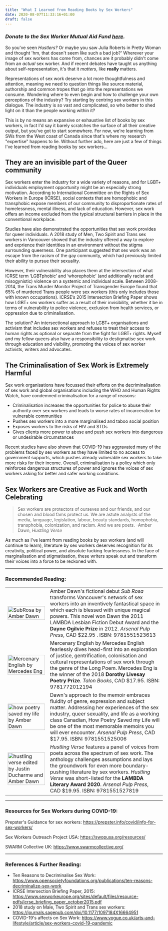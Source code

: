 ```yaml
---
title: "What I Learned from Reading Books by Sex Workers"
date: 2020-08-07T11:33:16+01:00
draft: false
---
```

### *Donate to the Sex Worker Mutual Aid Fund [here](https://www.gofundme.com/f/sexworkermutualaidfunds).*

So you've seen *Hustlers?* Or maybe you saw Julia Roberts in Pretty Woman and thought 'hm, that doesn't seem like such a bad job?' Wherever your image of sex workers has come from, chances are it probably didn't come from an *actual* sex worker. And if recent debates have taught us anything about self-representation, it's that it *matters*, like **really** matters. 

Representations of sex work deserve a lot more thoughtfulness and attention, meaning we need to  question things like source material, authorship and common tropes that go into the representations we consume. Wondering where to even begin and how to challenge your own perceptions of the industry? Try starting by centring sex workers in this dialogue. The industry is so vast and complicated, so who better to shed light on it than the people working within it? 

This is by no means an expansive or exhaustive list of books by sex workers, in fact I'd say it barely scratches the surface of all their creative output, but you've got to start somewhere. For now, we're learning from SWs from the West coast of Canada since that's where my research "expertise" happens to lie. Without further ado, here are just a few of things I've learned from reading books by sex workers...

## They are an invisible part of the Queer community

Sex workers enter the industry for a wide variety of reasons, and for LGBT+ individuals employment opportunity might be an especially strong motivation. According to International Committee on the Rights of Sex Workers in Europe (ICRSE), social contexts that are homophobic and transphobic expose members of our community to disproportionate rates of homelessness, mental illness, and lack of education. However, sex work offers an income excluded from the typical structural barriers in place in the conventional workplace. 

Studies have also demonstrated the opportunities that sex work provides for queer individuals. A 2018 study of Men, Two Spirit and Trans sex workers in Vancouver showed that the industry offered a way to explore and exprience their identities in an environment without the stigma surrounding queerness. One participant suggested that sex work was an escape from the racism of the gay community, which had previously limited their ability to pursue their sexuality. 

However, their vulnerability also places them at the intersection of what ICRSE term ‘LGBTphobic’ and ‘whorephobic’ (and additionally racist and misogynistic) violence on a systemic and individual scale. Between 2008-2014, the Trans Murder Monitor Project of Transgender Europe found that 65% of murdered Trans people were sex workers (this only includes those with known occupations). ICRSE’s 2015 Intersection Briefing Paper shows how LGBT+ sex workers suffer as a result of their invisibility, whether it be in terms of vulnerability to police violence, exclusion from health services, or oppression due to criminalisation.

The solution? An intersectional approach to LGBT+ organisations and activism that includes sex workers and refuses to treat their access to human rights as optional or separate from the fight for LGBT+ rights. Myself and my fellow queers also have a responsibility to destigmatise sex work through education and visibility, promoting the voices of sex worker activists, writers and advocates.

## The Criminalisation of Sex Work is Extremely Harmful

Sex work organisations have focussed their efforts on the decriminalisation of sex work and global organisations including the WHO and Human Rights Watch, have condemned criminalisation for a range of reasons:

- Criminalisation increases the opportunities for police to abuse their authority over sex workers and leads to worse rates of incarceration for vulnerable communities
- Pushes sex workers into a more marginalised and taboo social position
- Exposes workers to the risks of HIV and STDs 
- Gives clients more power to abuse and push sex workers into dangerous or undesirable circumstances

Recent studies have also shown that COVID-19 has aggravated many of the problems faced by sex workers as they have limited to no access to government supports, which pushes already vulnerable sex workers to take more risks for their income. Overall, criminalisation is a policy which only reinforces dangerous structures of power and ignores the voices of sex workers asking for better and safer working conditions.

## Sex Workers are Creative as Fuck and Worth Celebrating 

>Sex workers are protectors of ourseves and our friends, and our chosen and blood fams protect us. We are astute analysts of the media, language, legislation, labour, beauty standards, homophobia, transphobia, colonization, and racism. And we are poets. -Amber Dawn, *Hustling Verse* 

As much as I've learnt from reading books by sex workers (and will continue to learn), literature by sex workers deserves recognition for its creativity, political power, and absolute fucking fearlessness. In the face of marginalisation and stigmatisation, these writers speak out and transform their voices into a force to be reckoned with.

----
###  Recommended Reading:

| | |
| -- | -- |
| <a target="_blank" href="https://arsenalpulp.com/Books/S/Sub-Rosa"> <img src="https://i.gr-assets.com/images/S/compressed.photo.goodreads.com/books/1328760891l/7171362.jpg" alt="SubRosa by Amber Dawn" width="100%" ></a> | Amber Dawn's fictional debut *Sub Rosa* transforms Vancouver's network of sex workers into an inventively fantastical space in which each is blessed with unique magical powers. This novel won Dawn the 2011 LAMBDA Lesbian Fiction Debut Award and the **Dayne Ogilvie Prize** in 2012. *Arsenal Pulp Press*, CAD $22.95 . ISBN: 9781551523613 |
| <a href="https://talonbooks.com/books/mercenary-english" target="_blank"> <img src="https://i.gr-assets.com/images/S/compressed.photo.goodreads.com/books/1523572446l/39821334._SX318_.jpg" alt="Mercenary English by Mercedes Eng" width="100%"> </a>| Mercenary English by Mercedes English fearlessly dives head-first into an exploration of justice, gentrification, colonisation and cultural representations of sex work through the genre of the Long Poem. Mercedes Eng is the winner of the 2018 **Dorothy Livesay Poetry Prize**. *Talon Books*, CAD $17.95. ISBN: 9781772012194 |
|  <a href="https://arsenalpulp.com/Books/H/How-Poetry-Saved-My-Life" target="_blank"> <img src="https://nationalpostcom.files.wordpress.com/2013/05/dawn.jpg" alt="how poetry saved my life by Amber Dawn" width="100%" > </a> |  Dawn's approach to the memoir embraces fluidity of genre, expression and subject matter. Addressing her experiences of the sex industry, queer sexuality, and life as a working class Canadian, How Poetry Saved my Life will be one of the most memorable memoirs you will ever encounter. *Arsenal Pulp Press*, CAD $17.95. ISBN: 9781551525006 | 
| <a href="https://arsenalpulp.com/Books/H/Hustling-Verse" target="_blank"> <img src="https://images-na.ssl-images-amazon.com/images/I/51fa4rP5mvL._SX258_BO1,204,203,200_.jpg" alt= "hustling verse edited by Justin Ducharme and Amber Dawn" width="100%"> </a> |*Hustling Verse* features a panel of voices from poets across the spectrum of sex work. The anthology challenges assumptions and lays the groundwork for even more boundary-pushing literature by sex workers. *Hustling Verse* was short-listed for the **LAMBDA Literary Award 2020**. *Arsenal Pulp Press*, CAD $19.95. ISBN: 9781551527819 |



----
### Resources for Sex Workers during COVID-19:

Prepster's Guidance for sex workers:
https://prepster.info/covid/info-for-sex-workers/

Sex Workers Outreach Project USA:
https://swopusa.org/resources/

SWARM Collective UK:
https://www.swarmcollective.org/

----
### References & Further Reading:

- Ten Reasons to Decriminalise Sex Work: https://www.opensocietyfoundations.org/publications/ten-reasons-decriminalize-sex-work
- ICRSE Intersection Briefing Paper, 2015: https://www.sexworkeurope.org/sites/default/files/resource-pdfs/icrse_briefing_paper_october2015.pdf
- 2018 study on Male, Two Spirit and Trans sex workers: https://journals.sagepub.com/doi/10.1177/1097184X16664951
- COVID-19's affects on Sex Work: https://www.vogue.co.uk/arts-and-lifestyle/article/sex-workers-covid-19-pandemic